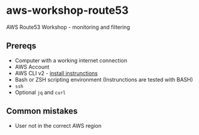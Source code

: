 # aws-workshop-route53
AWS Route53 Workshop - monitoring and filtering 


## Prereqs

- Computer with a working internet connection
- AWS Account 
- AWS CLI v2 - [install instrunctions](https://docs.aws.amazon.com/cli/latest/userguide/getting-started-install.html)
- Bash or ZSH scripting environment  (Instrunctions are tested with BASH)
- `ssh` 
- Optional `jq` and `curl`

## Common mistakes

- User not in the correct AWS region